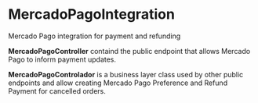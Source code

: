 # MercadoPagoIntegration
Mercado Pago integration for payment and refunding

**MercadoPagoController** containd the public endpoint that allows Mercado Pago to inform payment updates.

**MercadoPagoControlador** is a business layer class used by other public endpoints and allow creating Mercado Pago Preference and Refund Payment for cancelled orders.
